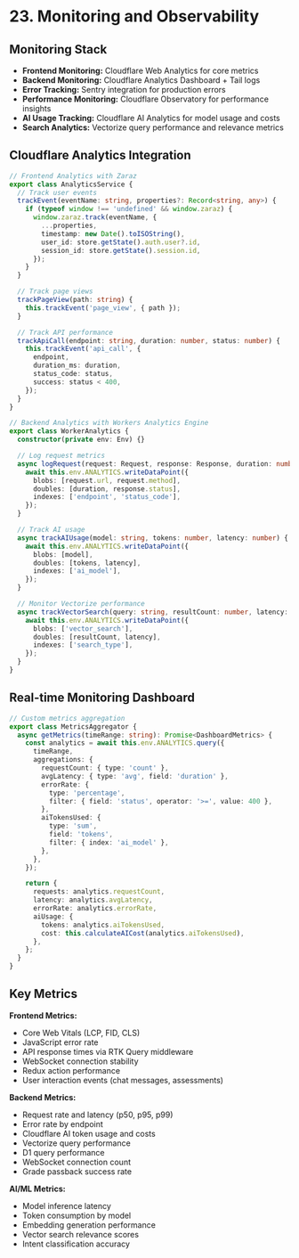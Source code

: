 # 23. Monitoring and Observability

## Monitoring Stack

- **Frontend Monitoring:** Cloudflare Web Analytics for core metrics
- **Backend Monitoring:** Cloudflare Analytics Dashboard + Tail logs
- **Error Tracking:** Sentry integration for production errors
- **Performance Monitoring:** Cloudflare Observatory for performance insights
- **AI Usage Tracking:** Cloudflare AI Analytics for model usage and costs
- **Search Analytics:** Vectorize query performance and relevance metrics

## Cloudflare Analytics Integration

```typescript
// Frontend Analytics with Zaraz
export class AnalyticsService {
  // Track user events
  trackEvent(eventName: string, properties?: Record<string, any>) {
    if (typeof window !== 'undefined' && window.zaraz) {
      window.zaraz.track(eventName, {
        ...properties,
        timestamp: new Date().toISOString(),
        user_id: store.getState().auth.user?.id,
        session_id: store.getState().session.id,
      });
    }
  }

  // Track page views
  trackPageView(path: string) {
    this.trackEvent('page_view', { path });
  }

  // Track API performance
  trackApiCall(endpoint: string, duration: number, status: number) {
    this.trackEvent('api_call', {
      endpoint,
      duration_ms: duration,
      status_code: status,
      success: status < 400,
    });
  }
}

// Backend Analytics with Workers Analytics Engine
export class WorkerAnalytics {
  constructor(private env: Env) {}

  // Log request metrics
  async logRequest(request: Request, response: Response, duration: number) {
    await this.env.ANALYTICS.writeDataPoint({
      blobs: [request.url, request.method],
      doubles: [duration, response.status],
      indexes: ['endpoint', 'status_code'],
    });
  }

  // Track AI usage
  async trackAIUsage(model: string, tokens: number, latency: number) {
    await this.env.ANALYTICS.writeDataPoint({
      blobs: [model],
      doubles: [tokens, latency],
      indexes: ['ai_model'],
    });
  }

  // Monitor Vectorize performance
  async trackVectorSearch(query: string, resultCount: number, latency: number) {
    await this.env.ANALYTICS.writeDataPoint({
      blobs: ['vector_search'],
      doubles: [resultCount, latency],
      indexes: ['search_type'],
    });
  }
}
```

## Real-time Monitoring Dashboard

```typescript
// Custom metrics aggregation
export class MetricsAggregator {
  async getMetrics(timeRange: string): Promise<DashboardMetrics> {
    const analytics = await this.env.ANALYTICS.query({
      timeRange,
      aggregations: {
        requestCount: { type: 'count' },
        avgLatency: { type: 'avg', field: 'duration' },
        errorRate: {
          type: 'percentage',
          filter: { field: 'status', operator: '>=', value: 400 },
        },
        aiTokensUsed: {
          type: 'sum',
          field: 'tokens',
          filter: { index: 'ai_model' },
        },
      },
    });

    return {
      requests: analytics.requestCount,
      latency: analytics.avgLatency,
      errorRate: analytics.errorRate,
      aiUsage: {
        tokens: analytics.aiTokensUsed,
        cost: this.calculateAICost(analytics.aiTokensUsed),
      },
    };
  }
}
```

## Key Metrics

**Frontend Metrics:**

- Core Web Vitals (LCP, FID, CLS)
- JavaScript error rate
- API response times via RTK Query middleware
- WebSocket connection stability
- Redux action performance
- User interaction events (chat messages, assessments)

**Backend Metrics:**

- Request rate and latency (p50, p95, p99)
- Error rate by endpoint
- Cloudflare AI token usage and costs
- Vectorize query performance
- D1 query performance
- WebSocket connection count
- Grade passback success rate

**AI/ML Metrics:**

- Model inference latency
- Token consumption by model
- Embedding generation performance
- Vector search relevance scores
- Intent classification accuracy
